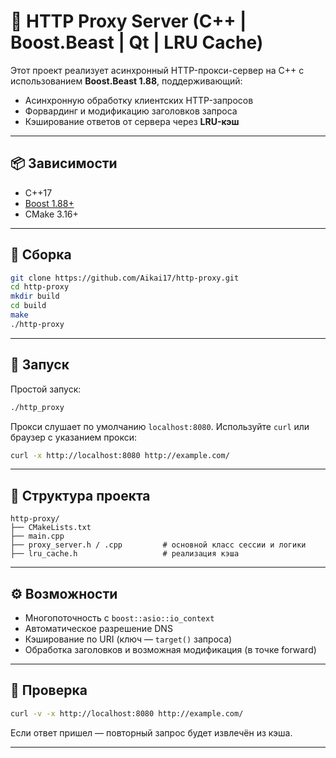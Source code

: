 # 🧭 HTTP Proxy Server (C++ | Boost.Beast | Qt | LRU Cache)

Этот проект реализует асинхронный HTTP-прокси-сервер на C++ с использованием **Boost.Beast 1.88**, поддерживающий:
- Асинхронную обработку клиентских HTTP-запросов
- Форвардинг и модификацию заголовков запроса
- Кэширование ответов от сервера через **LRU-кэш**

---

## 📦 Зависимости

- C++17
- [Boost 1.88+](https://www.boost.org/)
- CMake 3.16+

---

## 🔧 Сборка

```bash
git clone https://github.com/Aikai17/http-proxy.git
cd http-proxy
mkdir build
cd build
make
./http-proxy
```

---

## 🚀 Запуск

Простой запуск:

```bash
./http_proxy
```

Прокси слушает по умолчанию `localhost:8080`. Используйте `curl` или браузер с указанием прокси:

```bash
curl -x http://localhost:8080 http://example.com/
```

---

## 📁 Структура проекта

```
http-proxy/
├── CMakeLists.txt
├── main.cpp
├── proxy_server.h / .cpp         # основной класс сессии и логики
├── lru_cache.h                   # реализация кэша
```

---

## ⚙️ Возможности

- Многопоточность с `boost::asio::io_context`
- Автоматическое разрешение DNS
- Кэширование по URI (ключ — `target()` запроса)
- Обработка заголовков и возможная модификация (в точке forward)

---

## 🧪 Проверка

```bash
curl -v -x http://localhost:8080 http://example.com/
```

Если ответ пришел — повторный запрос будет извлечён из кэша.

---


